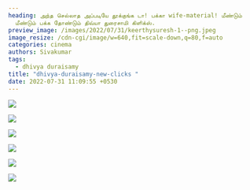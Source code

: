 ```yaml
---
heading: அந்த செல்லாத அப்படியே தூக்குங்க டா! பக்கா wife-material! மீண்டும்
  மீண்டும் பக்க தோண்டும் திவ்யா துரைசாமி கிளிக்ஸ்.
preview_image: /images/2022/07/31/keerthysuresh-1--png.jpeg
image_resize: /cdn-cgi/image/w=640,fit=scale-down,q=80,f=auto
categories: cinema
authors: Sivakumar
tags:
  - dhivya duraisamy
title: "dhivya-duraisamy-new-clicks "
date: 2022-07-31 11:09:55 +0530
---
```

![](/images/2022/07/31/dhivyaduraisamy-png.jpeg)

![](/images/2022/07/31/dhivyaduraisamy2-png.jpeg)

![](/images/2022/07/31/dhivyaduraisamy6-png.jpeg)

![](/images/2022/07/31/dhivyaduraisamy4-png.jpeg)

![](/images/2022/07/31/dhivyaduraisamy66-png.jpeg)

![](/images/2022/07/31/dhivyaduraisamy88-png.jpeg)